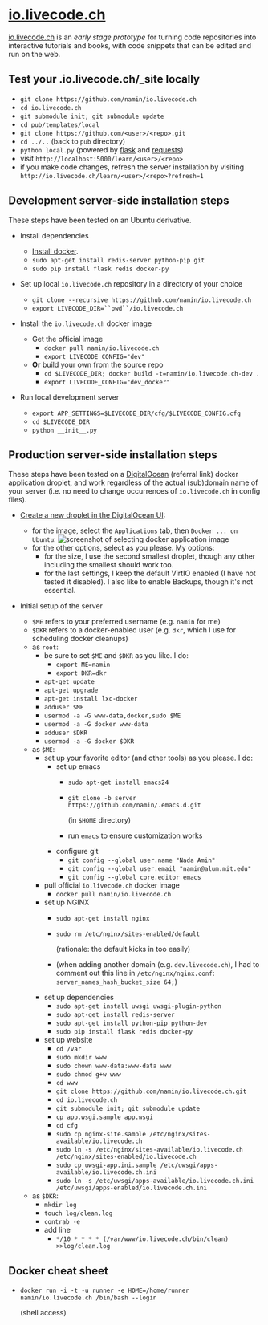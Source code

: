 [io.livecode.ch](http://io.livecode.ch)
===============

[io.livecode.ch](http://io.livecode.ch) is an _early stage prototype_
for turning code repositories into interactive tutorials and books,
with code snippets that can be edited and run on the web.

Test your .io.livecode.ch/_site locally
---------------------------------------

* `git clone https://github.com/namin/io.livecode.ch`
* `cd io.livecode.ch`
* `git submodule init; git submodule update`
* `cd pub/templates/local`
* `git clone https://github.com/<user>/<repo>.git`
* `cd ../..` (back to `pub` directory)
* `python local.py` (powered by [flask](http://flask.pocoo.org/) and [requests](http://docs.python-requests.org/en/latest/))
* visit `http://localhost:5000/learn/<user>/<repo>`
* if you make code changes, refresh the server installation by visiting `http://io.livecode.ch/learn/<user>/<repo>?refresh=1`

Development server-side installation steps
------------------------------------------

These steps have been tested on an Ubuntu derivative.

* Install dependencies
  * [Install docker](https://docs.docker.com/installation/ubuntulinux/).
  * `sudo apt-get install redis-server python-pip git`
  * `sudo pip install flask redis docker-py`

* Set up local `io.livecode.ch` repository in a directory of your choice
  * `git clone --recursive https://github.com/namin/io.livecode.ch`
  * `export LIVECODE_DIR=``pwd``/io.livecode.ch`

* Install the `io.livecode.ch` docker image
  * Get the official image
    * `docker pull namin/io.livecode.ch`
    * `export LIVECODE_CONFIG="dev"`
  * **Or** build your own from the source repo
    * `cd $LIVECODE_DIR; docker build -t=namin/io.livecode.ch-dev .`
    * `export LIVECODE_CONFIG="dev_docker"`

* Run local development server
  * `export APP_SETTINGS=$LIVECODE_DIR/cfg/$LIVECODE_CONFIG.cfg`
  * `cd $LIVECODE_DIR`
  * `python __init__.py`

Production server-side installation steps
-----------------------------------------

These steps have been tested on a [DigitalOcean](https://www.digitalocean.com/?refcode=10856c6c1ff2) (referral link) docker application droplet, and work regardless of the actual (sub)domain name of your server (i.e. no need to change occurrences of `io.livecode.ch` in config files).

* [Create a new droplet in the DigitalOcean UI](https://cloud.digitalocean.com/droplets/new):
  * for the image, select the `Applications` tab, then `Docker ... on Ubuntu`:
    ![screenshot of selecting docker application image](https://assets.digitalocean.com/articles/docker/88cIxF8.png)
  * for the other options, select as you please. My options:
    * for the size, I use the second smallest droplet, though any other including the smallest should work too.
    * for the last settings, I keep the default VirtIO enabled (I have not tested it disabled).
      I also like to enable Backups, though it's not essential.

* Initial setup of the server
  * `$ME` refers to your preferred username (e.g. `namin` for me)
  * `$DKR` refers to a docker-enabled user (e.g. `dkr`, which I use for scheduling docker cleanups)
  * as `root`:
    * be sure to set `$ME` and `$DKR` as you like. I do:
      * `export ME=namin`
      * `export DKR=dkr`
    * `apt-get update`
    * `apt-get upgrade`
    * `apt-get install lxc-docker`
    * `adduser $ME` 
    * `usermod -a -G www-data,docker,sudo $ME`
    * `usermod -a -G docker www-data`
    * `adduser $DKR`
    * `usermod -a -G docker $DKR`
  * as `$ME`:
    * set up your favorite editor (and other tools) as you please. I do:
      * set up emacs
        * `sudo apt-get install emacs24`
        * `git clone -b server https://github.com/namin/.emacs.d.git`
           
           (in `$HOME` directory)
        * run `emacs` to ensure customization works
      * configure git
        * `git config --global user.name "Nada Amin"`
        * `git config --global user.email "namin@alum.mit.edu"`
        * `git config --global core.editor emacs`
    * pull official `io.livecode.ch` docker image
      * `docker pull namin/io.livecode.ch` 
    * set up NGINX
      * `sudo apt-get install nginx`
      * `sudo rm /etc/nginx/sites-enabled/default`
        
        (rationale: the default kicks in too easily)
      * (when adding another domain (e.g. `dev.livecode.ch`), I had to comment out this line in `/etc/nginx/nginx.conf`: `server_names_hash_bucket_size 64;`)
    * set up dependencies
      * `sudo apt-get install uwsgi uwsgi-plugin-python`
      * `sudo apt-get install redis-server`
      * `sudo apt-get install python-pip python-dev`
      * `sudo pip install flask redis docker-py`
    * set up website
      * `cd /var`
      * `sudo mkdir www`
      * `sudo chown www-data:www-data www`
      * `sudo chmod g+w www`
      * `cd www`
      * `git clone https://github.com/namin/io.livecode.ch.git`
      * `cd io.livecode.ch`
      * `git submodule init; git submodule update`
      * `cp app.wsgi.sample app.wsgi`
      * `cd cfg`
      * `sudo cp nginx-site.sample /etc/nginx/sites-available/io.livecode.ch`
      * `sudo ln -s /etc/nginx/sites-available/io.livecode.ch /etc/nginx/sites-enabled/io.livecode.ch`
      * `sudo cp uwsgi-app.ini.sample /etc/uwsgi/apps-available/io.livecode.ch.ini`
      * `sudo ln -s /etc/uwsgi/apps-available/io.livecode.ch.ini /etc/uwsgi/apps-enabled/io.livecode.ch.ini`
  * as `$DKR`:
    * `mkdir log`
    * `touch log/clean.log`
    * `contrab -e`
    * add line
      * `*/10 * * * * (/var/www/io.livecode.ch/bin/clean) >>log/clean.log`


Docker cheat sheet
------------------

* `docker run -i -t -u runner -e HOME=/home/runner namin/io.livecode.ch /bin/bash --login`
   
   (shell access)
